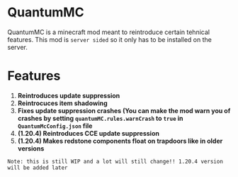 # QuantumMC
QuantumMC is a minecraft mod meant to reintroduce certain tehnical features. This mod is `server sided` so it only has to be installed on the server.

# Features
1. **Reintroduces update suppression**
2. **Reintrocuces item shadowing**
3. **Fixes update suppression crashes (You can make the mod warn you of crashes by setting `quantumMC.rules.warnCrash` to `true` in `QuantumMcConfig.json` file**
4. **(1.20.4) Reintroduces CCE update suppression**
5. **(1.20.4) Makes redstone components float on trapdoors like in older versions**

`Note: this is still WIP and a lot will still change!! 1.20.4 version will be added later`
